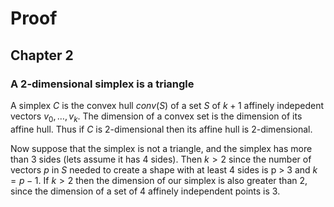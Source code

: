 # Proof

## Chapter 2

### A 2-dimensional simplex is a triangle

A simplex $C$ is the convex hull $conv(S)$ of a set $S$ of $k+1$ affinely indepedent vectors $v_0, \ldots, v_k$.
The dimension of a convex set is the dimension of its affine hull.
Thus if $C$ is 2-dimensional then its affine hull is 2-dimensional.

Now suppose that the simplex is not a triangle, and the simplex has more than 3 sides (lets assume it has 4 sides).
Then $k > 2$ since the number of vectors $p$ in $S$ needed to create a shape with at least 4 sides is p > 3 and $k = p - 1$.
If $k > 2$ then the dimension of our simplex is also greater than 2, since the dimension of a set of 4 affinely independent points is 3.